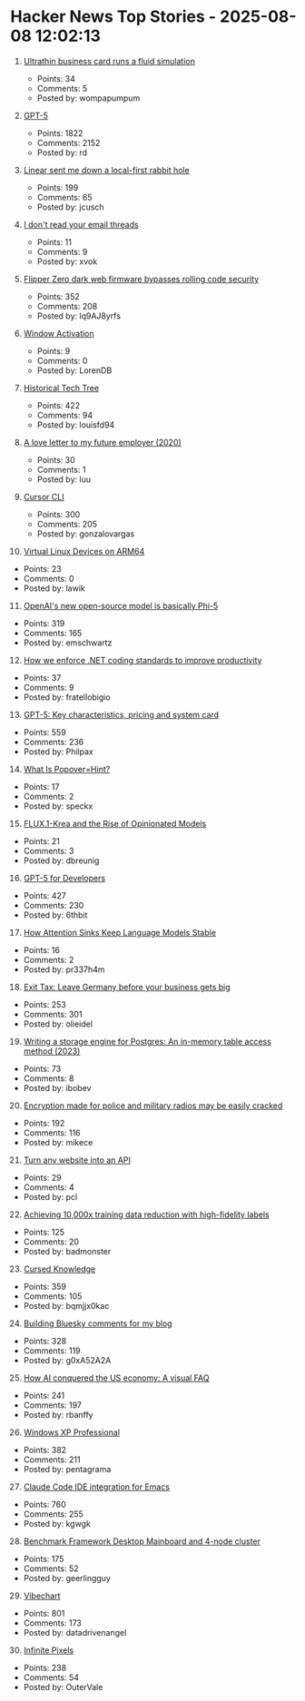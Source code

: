 # Hacker News Top Stories - 2025-08-08 12:02:13

1. [Ultrathin business card runs a fluid simulation](https://github.com/Nicholas-L-Johnson/flip-card)
   - Points: 34
   - Comments: 5
   - Posted by: wompapumpum

2. [GPT-5](https://openai.com/gpt-5/)
   - Points: 1822
   - Comments: 2152
   - Posted by: rd

3. [Linear sent me down a local-first rabbit hole](https://bytemash.net/posts/i-went-down-the-linear-rabbit-hole/)
   - Points: 199
   - Comments: 65
   - Posted by: jcusch

4. [I don't read your email threads](https://loganmarek.com/i-dont-read-your-threads/)
   - Points: 11
   - Comments: 9
   - Posted by: xvok

5. [Flipper Zero dark web firmware bypasses rolling code security](https://www.rtl-sdr.com/flipperzero-darkweb-firmware-bypasses-rolling-code-security/)
   - Points: 352
   - Comments: 208
   - Posted by: lq9AJ8yrfs

6. [Window Activation](https://blog.broulik.de/2025/08/on-window-activation/)
   - Points: 9
   - Comments: 0
   - Posted by: LorenDB

7. [Historical Tech Tree](https://www.historicaltechtree.com/)
   - Points: 422
   - Comments: 94
   - Posted by: louisfd94

8. [A love letter to my future employer (2020)](https://catzkorn.dev/blog/love-letter/)
   - Points: 30
   - Comments: 1
   - Posted by: luu

9. [Cursor CLI](https://cursor.com/cli)
   - Points: 300
   - Comments: 205
   - Posted by: gonzalovargas

10. [Virtual Linux Devices on ARM64](https://underjord.io/500-virtual-linux-devices-on-arm64.html)
   - Points: 23
   - Comments: 0
   - Posted by: lawik

11. [OpenAI's new open-source model is basically Phi-5](https://www.seangoedecke.com/gpt-oss-is-phi-5/)
   - Points: 319
   - Comments: 165
   - Posted by: emschwartz

12. [How we enforce .NET coding standards to improve productivity](https://anthonysimmon.com/workleap-dotnet-coding-standards/)
   - Points: 37
   - Comments: 9
   - Posted by: fratellobigio

13. [GPT-5: Key characteristics, pricing and system card](https://simonwillison.net/2025/Aug/7/gpt-5/)
   - Points: 559
   - Comments: 236
   - Posted by: Philpax

14. [What Is Popover=Hint?](https://una.im/popover-hint/)
   - Points: 17
   - Comments: 2
   - Posted by: speckx

15. [FLUX.1-Krea and the Rise of Opinionated Models](https://www.dbreunig.com/2025/08/04/the-rise-of-opinionated-models.html)
   - Points: 21
   - Comments: 3
   - Posted by: dbreunig

16. [GPT-5 for Developers](https://openai.com/index/introducing-gpt-5-for-developers)
   - Points: 427
   - Comments: 230
   - Posted by: 6thbit

17. [How Attention Sinks Keep Language Models Stable](https://hanlab.mit.edu/blog/streamingllm)
   - Points: 16
   - Comments: 2
   - Posted by: pr337h4m

18. [Exit Tax: Leave Germany before your business gets big](https://eidel.io/exit-tax-leave-germany-before-your-business-gets-big/)
   - Points: 253
   - Comments: 301
   - Posted by: olieidel

19. [Writing a storage engine for Postgres: An in-memory table access method (2023)](https://notes.eatonphil.com/2023-11-01-postgres-table-access-methods.html)
   - Points: 73
   - Comments: 8
   - Posted by: ibobev

20. [Encryption made for police and military radios may be easily cracked](https://www.wired.com/story/encryption-made-for-police-and-military-radios-may-be-easily-cracked-researchers-find/)
   - Points: 192
   - Comments: 116
   - Posted by: mikece

21. [Turn any website into an API](https://www.parse.bot)
   - Points: 29
   - Comments: 4
   - Posted by: pcl

22. [Achieving 10,000x training data reduction with high-fidelity labels](https://research.google/blog/achieving-10000x-training-data-reduction-with-high-fidelity-labels/)
   - Points: 125
   - Comments: 20
   - Posted by: badmonster

23. [Cursed Knowledge](https://immich.app/cursed-knowledge/)
   - Points: 359
   - Comments: 105
   - Posted by: bqmjjx0kac

24. [Building Bluesky comments for my blog](https://natalie.sh/posts/bluesky-comments/)
   - Points: 328
   - Comments: 119
   - Posted by: g0xA52A2A

25. [How AI conquered the US economy: A visual FAQ](https://www.derekthompson.org/p/how-ai-conquered-the-us-economy-a)
   - Points: 241
   - Comments: 197
   - Posted by: rbanffy

26. [Windows XP Professional](https://win32.run/)
   - Points: 382
   - Comments: 211
   - Posted by: pentagrama

27. [Claude Code IDE integration for Emacs](https://github.com/manzaltu/claude-code-ide.el)
   - Points: 760
   - Comments: 255
   - Posted by: kgwgk

28. [Benchmark Framework Desktop Mainboard and 4-node cluster](https://github.com/geerlingguy/ollama-benchmark/issues/21)
   - Points: 175
   - Comments: 52
   - Posted by: geerlingguy

29. [Vibechart](https://www.vibechart.net/)
   - Points: 801
   - Comments: 173
   - Posted by: datadrivenangel

30. [Infinite Pixels](https://meyerweb.com/eric/thoughts/2025/08/07/infinite-pixels/)
   - Points: 238
   - Comments: 54
   - Posted by: OuterVale

